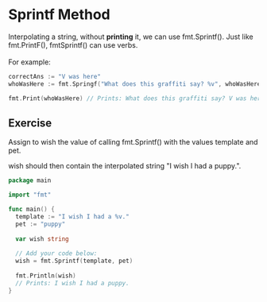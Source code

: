 # Sprintf Method

Interpolating a string, without **printing** it, we can use fmt.Sprintf(). Just like fmt.PrintF(), fmtSprintf() can use verbs.
</br>
</br>
For example:
</br>
```go
correctAns := "V was here"
whoWasHere := fmt.Springf("What does this graffiti say? %v", whoWasHere)

fmt.Print(whoWasHere) // Prints: What does this graffiti say? V was here.
```
## Exercise

Assign to wish the value of calling fmt.Sprintf() with the values template and pet.

wish should then contain the interpolated string "I wish I had a puppy.".

```go
package main

import "fmt"

func main() {
  template := "I wish I had a %v."
  pet := "puppy"
  
  var wish string
  
  // Add your code below:
  wish = fmt.Sprintf(template, pet)
  
  fmt.Println(wish)
  // Prints: I wish I had a puppy.
}
```
